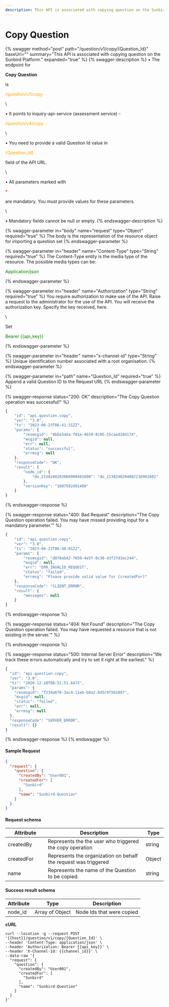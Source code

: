 ```yaml
---
description: This API is associated with copying question on the Sunbird Platform.
---
```


# Copy Question

{% swagger method="post" path="/question/v1/copy/{Question_Id}" baseUrl="" summary="This API is associated with copying question on the Sunbird Platform." expanded="true" %}
{% swagger-description %}
• The endpoint for 

**Copy Question**

 is 

<mark style="color:orange;">

/question/v1/copy

</mark>

\


• It points to inquiry-api-service (assessment service) - 

<mark style="color:orange;">

/question/v4/copy

</mark>

 

\


• You need to provide a valid Question Id value in 

<mark style="color:orange;">

{Question_Id}

</mark>

 field of the API URL.

\


• All parameters marked with 

<mark style="color:red;">

\*

</mark>

 are mandatory. You must provide values for these parameters. 

\


• Mandatory fields cannot be null or empty.
{% endswagger-description %}

{% swagger-parameter in="body" name="request" type="Object" required="true" %}
The body is the representation of the resource object for importing a question set
{% endswagger-parameter %}

{% swagger-parameter in="header" name="Content-Type" type="String" required="true" %}
The Content-Type entity is the media type of the resource. The possible media types can be: 

<mark style="color:green;">

Application/json

</mark>
{% endswagger-parameter %}

{% swagger-parameter in="header" name="Authorization" type="String" required="true" %}
You require authorization to make use of the API. Raise a request to the administrator for the use of the API. You will receive the authorization key. Specify the key received, here.

\


Set 

<mark style="color:green;">

Bearer {{api_key}}

</mark>
{% endswagger-parameter %}

{% swagger-parameter in="header" name="x-channel-id" type="String" %}
Unique identification number associated with a root organisation.
{% endswagger-parameter %}

{% swagger-parameter in="path" name="Question_Id" required="true" %}
Append a valid Question ID to the Request URL
{% endswagger-parameter %}

{% swagger-response status="200: OK" description="The Copy Question operation was successful!" %}
```javascript
{
    "id": "api.question.copy",
    "ver": "3.0",
    "ts": "2023-06-23T06:41:31ZZ",
    "params": {
        "resmsgid": "8bba3dda-f81e-4659-8c05-55caed20d174",
        "msgid": null,
        "err": null,
        "status": "successful",
        "errmsg": null
    },
    "responseCode": "OK",
    "result": {
        "node_id": {
            "do_2138240203066900481600": "do_2138240204082216961601"
        },
        "versionKey": "1687502491400"
    }
}
```
{% endswagger-response %}

{% swagger-response status="400: Bad Request" description="The Copy Question operation failed. You may have missed providing input for a mandatory parameter.'" %}
```javascript
{
    "id": "api.question.copy",
    "ver": "3.0",
    "ts": "2023-06-23T06:40:01ZZ",
    "params": {
        "resmsgid": "d078ab42-7650-4e5f-8c30-43f37d3ac244",
        "msgid": null,
        "err": "ERR_INVALID_REQUEST",
        "status": "failed",
        "errmsg": "Please provide valid value for [createdFor]"
    },
    "responseCode": "CLIENT_ERROR",
    "result": {
        "messages": null
    }
}
```
{% endswagger-response %}

{% swagger-response status="404: Not Found" description="The Copy Question operation failed. You may have requested a resource that is not existing in the server.'" %}

{% endswagger-response %}

{% swagger-response status="500: Internal Server Error" description="We track these errors automatically and try to set it right at the earliest." %}
```javascript
{
  "id": "api.question.copy",
  "ver": "3.0",
  "ts": "2020-12-10T08:51:51.647Z",
  "params": {
    "resmsgid": "f234a6f0-3ac4-11eb-b0a2-8d5c9f561887",
    "msgid": null,
    "status": "failed",
    "err": null,
    "errmsg": null
  },
  "responseCode": "SERVER_ERROR",
  "result": {}
}
```
{% endswagger-response %}
{% endswagger %}

#### Sample Request

```json
{
  "request": {
    "question": {
      "createdBy": "User001",
      "createdFor": [
        "Sunbird"
      ],
      "name": "Sunbird-Question"
    }
  }
}
```

#### Request schema

<table><thead><tr><th width="139.33333333333331">Attribute</th><th width="486">Description</th><th>Type</th></tr></thead><tbody><tr><td>createdBy</td><td>Represents the the user who triggered the copy operation</td><td>string</td></tr><tr><td>createdFor</td><td>Represents the organization on behalf the request was triggered</td><td>Object</td></tr><tr><td>name</td><td>Represents the name of the Question to be copied.</td><td>string</td></tr></tbody></table>

#### Success result schema

| Attribute | Type            | Description               |
| --------- | --------------- | ------------------------- |
| node\_id  | Array of Object | Node Ids that were copied |

**cURL**

```
curl --location -g --request POST '{{host}}/question/v1/copy/{Question_Id}' \
--header 'Content-Type: application/json' \
--header 'Authorization: Bearer {{api_key}}' \
--header 'X-Channel-Id: {{channel_id}}' \
--data-raw '{
  "request": {
    "question": {
      "createdBy": "User001",
      "createdFor": [
        "Sunbird"
      ],
      "name": "Sunbird-Question"
    }
  }
}'
```
